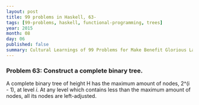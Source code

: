 ```yaml
---
layout: post
title: 99 problems in Haskell, 63-
tags: [99-problems, haskell, functional-programming, trees]
year: 2015
month: 08
day: 06
published: false
summary: Cultural Learnings of 99 Problems for Make Benefit Glorious Language of Haskell
---
```


### Problem 63: Construct a complete binary tree.

A complete binary tree of height H has the maximum amount of nodes, 2^(i - 1), at level
_i_. At any level which contains less than the maximum amount of nodes, all its nodes are
left-adjusted.
